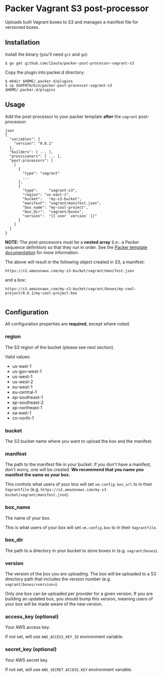 Packer Vagrant S3 post-processor
================================

Uploads built Vagrant boxes to S3 and manages a manifest file for versioned boxes.

Installation
------------
Install the binary (you'll need ```git``` and ```go```):
 
```
$ go get github.com/12auto/packer-post-processor-vagrant-s3
```
Copy the plugin into packer.d directory:

```
$ mkdir $HOME/.packer.d/plugins
$ cp $GOPATH/bin/packer-post-processor-vagrant-s3 $HOME/.packer.d/plugins

```
Usage
-----

Add the post-processor to your packer template **after** the `vagrant` post-processor:

```
json
{
  "variables": {
    "version": "0.0.1"
  },
  "builders": [ ... ],
  "provisioners": [ ... ],
  "post-processors": [
    [
      {
        "type": "vagrant"
        ...
      },
      {
        "type":     "vagrant-s3",
        "region": "us-east-1",
        "bucket":   "my-s3-bucket",
        "manifest": "vagrant/manifest.json",
        "box_name": "my-cool-project",
        "box_dir":  "vagrant/boxes",
        "version":  "{{ user `version` }}"
      }
    ]
  ]
}
```
**NOTE:** The post-processors must be a **nested array** (i.e.: a Packer sequence definition) so that they run in order. See the [Packer template documentation](http://www.packer.io/docs/templates/post-processors.html) for more information.

The above will result in the following object created in S3, a manifest:

```
https://s3.amazonaws.com/my-s3-bucket/vagrant/manifest.json
```
and a box:

```
https://s3.amazonaws.com/my-s3-bucket/vagrant/boxes/my-cool-project/0.0.1/my-cool-project.box
  
```


Configuration
-------------

All configuration properties are **required**, except where noted.
### region

The S3 region of the bucket (please see next section). 

Valid values:

* us-east-1
* us-gov-west-1
* us-west-1
* us-west-2
* eu-west-1
* eu-central-1
* ap-southeast-1
* ap-southeast-2
* ap-northeast-1
* sa-east-1
* cn-north-1

### bucket

The S3 bucket name where you want to upload the box and the manifest.

### manifest

The path to the manifest file in your bucket. If you don't have a manifest, don't worry, one will be created.  **We recommend that you name you manifest the same as your box.**

This controls what users of your box will set `vm.config.box_url` to in their `Vagrantfile` (e.g. `https://s3.amazonaws.com/my-s3-bucket/vagrant/manifest.json`).

### box_name

The name of your box.

This is what users of your box will set `vm.config.box` to in their `Vagrantfile`.

### box_dir

The path to a directory in your bucket to store boxes in (e.g. `vagrant/boxes`).

### version

The version of the box you are uploading. The box will be uploaded to a S3 directory path that includes the version number (e.g. `vagrant/boxes/<version>`).

Only one box can be uploaded per provider for a given version. If you are building an updated box, you should bump this version, meaning users of your box will be made aware of the new version.

### access_key (optional)

Your AWS access key.

If not set, will use `AWS_ACCESS_KEY_ID` environment variable.

### secret_key (optional)

Your AWS secret key.

If not set, will use `AWS_SECRET_ACCESS_KEY` environment variable.
